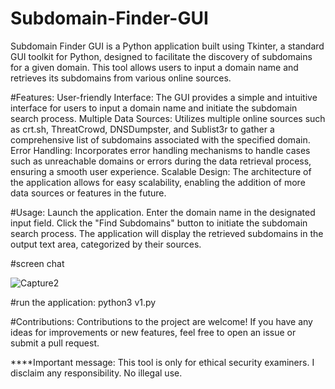 # Subdomain-Finder-GUI
Subdomain Finder GUI is a Python application built using Tkinter, a standard GUI toolkit for Python, designed to facilitate the discovery of subdomains for a given domain. This tool allows users to input a domain name and retrieves its subdomains from various online sources.


#Features:
User-friendly Interface: The GUI provides a simple and intuitive interface for users to input a domain name and initiate the subdomain search process.
Multiple Data Sources: Utilizes multiple online sources such as crt.sh, ThreatCrowd, DNSDumpster, and Sublist3r to gather a comprehensive list of subdomains associated with the specified domain.
Error Handling: Incorporates error handling mechanisms to handle cases such as unreachable domains or errors during the data retrieval process, ensuring a smooth user experience.
Scalable Design: The architecture of the application allows for easy scalability, enabling the addition of more data sources or features in the future.  


#Usage:
Launch the application.
Enter the domain name in the designated input field.
Click the "Find Subdomains" button to initiate the subdomain search process.
The application will display the retrieved subdomains in the output text area, categorized by their sources.

#screen chat 



![Capture2](https://github.com/YN1337/Subdomain-Finder-GUI/assets/88143447/f687d238-f133-4a0c-98ff-0513693eda5f)


#run the application:
python3 v1.py

#Contributions:
Contributions to the project are welcome! If you have any ideas for improvements or new features, feel free to open an issue or submit a pull request.

****Important message: This tool is only for ethical security examiners. I disclaim any responsibility. No illegal use.
